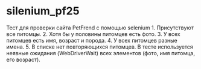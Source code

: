 # silenium_pf25
Тест для проверки сайта PetFrend c помощью selenium
        1. Присутствуют все питомцы.
        2. Хотя бы у половины питомцев есть фото.
        3. У всех питомцев есть имя, возраст и порода.
        4. У всех питомцев разные имена.
        5. В списке нет повторяющихся питомцев.
  В тесте используется неявные ожидания (WebDriverWait) всех элементов (фото, имя питомца, его возраст).
